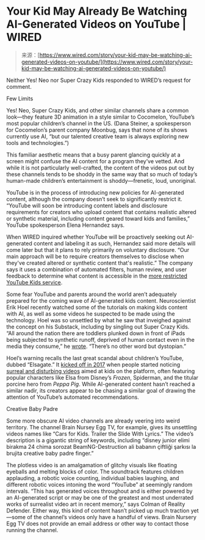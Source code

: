 <!--yml
category: 未分类
date: 2024-05-27 14:52:23
-->

# Your Kid May Already Be Watching AI-Generated Videos on YouTube | WIRED

> 来源：[https://www.wired.com/story/your-kid-may-be-watching-ai-generated-videos-on-youtube/](https://www.wired.com/story/your-kid-may-be-watching-ai-generated-videos-on-youtube/)

Neither Yes! Neo nor Super Crazy Kids responded to WIRED’s request for comment.

Few Limits

Yes! Neo, Super Crazy Kids, and other similar channels share a common look—they feature 3D animation in a style similar to Cocomelon, YouTube’s most popular children’s channel in the US. (Dana Steiner, a spokesperson for Cocomelon’s parent company Moonbug, says that none of its shows currently use AI, “but our talented creative team is always exploring new tools and technologies.”)

This familiar aesthetic means that a busy parent glancing quickly at a screen might confuse the AI content for a program they’ve vetted. And while it is not particularly well-crafted, the content of the videos put out by these channels tends to be shoddy in the same way that so much of today’s human-made children’s entertainment is shoddy—frenetic, loud, unoriginal.

YouTube is in the process of introducing new policies for AI-generated content, although the company doesn’t seek to significantly restrict it. “YouTube will soon be introducing content labels and disclosure requirements for creators who upload content that contains realistic altered or synthetic material, including content geared toward kids and families,” YouTube spokesperson Elena Hernandez says.

When WIRED inquired whether YouTube will be proactively seeking out AI-generated content and labeling it as such, Hernandez said more details will come later but that it plans to rely primarily on voluntary disclosure. “Our main approach will be to require creators themselves to disclose when they've created altered or synthetic content that's realistic.” The company says it uses a combination of automated filters, human review, and user feedback to determine what content is accessible in the [more restricted](https://www.youtube.com/kids/safer-experience/) [YouTube Kids service](https://www.wired.com/story/youtube-kids-parental-settings-safer/).

Some fear YouTube and parents around the world aren’t adequately prepared for the coming wave of AI-generated kids content. Neuroscientist Erik Hoel recently watched some of the tutorials on making kids content with AI, as well as some videos he suspected to be made using the technology. Hoel was so unsettled by what he saw that inveighed against the concept on his Substack, including by singling out Super Crazy Kids. “All around the nation there are toddlers plunked down in front of iPads being subjected to synthetic runoff, deprived of human contact even in the media they consume,” he [wrote](https://www.theintrinsicperspective.com/p/here-lies-the-internet-murdered-by). “There’s no other word but dystopian.”

Hoel’s warning recalls the last great scandal about children’s YouTube, dubbed “Elsagate.” It [kicked off in 2017](https://www.wired.com/story/youtube-kids-moderation-google/) when people started noticing [surreal and disturbing videos](https://medium.com/@jamesbridle/something-is-wrong-on-the-internet-c39c471271d2) aimed at kids on the platform, often featuring popular characters like Elsa from Disney’s *Frozen*, Spiderman, and the titular porcine hero from *Peppa Pig*. While AI-generated content hasn’t reached a similar nadir, its creators appear to be chasing a similar goal of drawing the attention of YouTube’s automated recommendations.

Creative Baby Padre

Some more obscure AI video channels are already veering into weird territory. The channel Brain Nursey Egg TV, for example, gives its unsettling videos names like “Cars for Kids. Trailer the Slide With Lyrics.” The video’s description is a gigantic string of keywords, including “disney junior elimi birakma 24 chima sorozat BeamNG-Destruction ali babanın çiftliği şarkısı la brujita creative baby padre finger.”

The plotless video is an amalgamation of glitchy visuals like floating eyeballs and melting blocks of color. The soundtrack features children applauding, a robotic voice counting, individual babies laughing, and different robotic voices intoning the word “YouTube” at seemingly random intervals. “This has generated voices throughout and is either powered by an AI-generated script or may be one of the greatest and most underrated works of surrealist video art in recent memory,” says Colman of Reality Defender. Either way, this kind of content hasn’t picked up much traction yet—some of the channel’s videos only have a handful of views. Brain Nursery Egg TV does not provide an email address or other way to contact those running the channel.